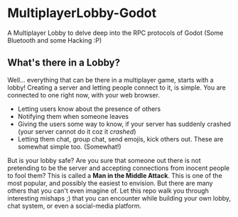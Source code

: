 # MultiplayerLobby-Godot
A Multiplayer Lobby to delve deep into the RPC protocols of Godot (Some Bluetooth and some Hacking :P)

What's there in a Lobby?
---
Well... everything that can be there in a multiplayer game, starts with a lobby!
Creating a server and letting people connect to it, is simple. You are connected to one right now, with your web browser.

 - Letting users know about the presence of others
 - Notifying them when someone leaves
 - Giving the users some way to know, if your server has suddenly crashed (your server cannot do it coz it _crashed_)
 - Letting them chat, group chat, send emojis, kick others out.
These are somewhat simple too. (Somewhat!)

But is your lobby safe? Are you sure that someone out there is not pretending to be the server and accepting connections from inocent people to fool them?
This is called a **Man in the Middle Attack**. This is one of the most popular, and possibly the easiest to envision. But there are many others that you can't even imagine of.
Let this repo walk you through interesting mishaps ;) that you can encounter while building your own lobby, chat system, or even a social-media platform.
